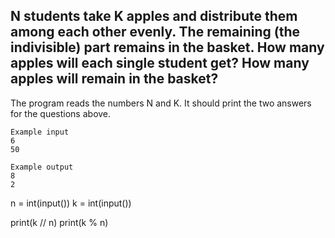 ## N students take K apples and distribute them among each other evenly. The remaining (the indivisible) part remains in the basket. How many apples will each single student get? How many apples will remain in the basket?

The program reads the numbers N and K. It should print the two answers for the questions above.

```
Example input
6
50

Example output
8
2
```

n = int(input())
k = int(input())

print(k // n) 
print(k % n) 
